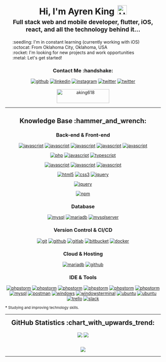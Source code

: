 <h1 style="text-align: center;margin-bottom: 5px;">Hi, I'm Ayren King<img src="https://raw.githubusercontent.com/iampavangandhi/iampavangandhi/master/gifs/Hi.gif" alt="Hi" style="width: 30px;margin-left: 10px;"></h1>
<h3 style="font-size: 1.2rem; text-align: center;margin: 0 0 20px 0;">Full stack web and mobile developer, flutter, iOS, react, and all the technology behind it...</h3>

<ul style="list-style: none;">
<li>:seedling: I'm in constant learning (currently working with iOS)</li>
<li>:octocat: From Oklahoma City, Oklahoma, USA</li>
<li>:rocket: I'm looking for new projects and work opportunities</li>
<li>:metal: Let's get started!</li>
</ul>
<div align="center">
<h3>Contact Me :handshake:</h3>
<a href="https://github.com/aking618" target="_blank"><img src="https://img.shields.io/badge/-Ayren King-black?logo=github&style=flat-square" alt="github"/></a>
<a href="https://www.linkedin.com/in/Ayren-King" target="_blank"><img src="https://img.shields.io/badge/-Ayren King-blue?logo=linkedin&style=flat-square" alt="linkedin"></a>
<a href="https://www.instagram.com/a_king618" target="_blank"><img src="https://img.shields.io/badge/-Ayren King-pink?logo=instagram&textColor=white&style=flat-square" alt="instagram"/></a>
<a href="https://twitter.com/AyrenKing1" target="_blank"><img src="https://img.shields.io/badge/-AyrenKing1-blue?logo=twitter&logoColor=white&style=flat-square" alt="twitter"/></a>
<a href="mailto:ashsquads@gmail.com"><img src="https://img.shields.io/badge/-ashsquads@gmail.com-white?logo=thunderbird&style=flat-square" alt="twitter"/></a>
<br/><br/>
<a href="https://www.buymeacoffee.com/aking618" target="_blank"><img src="https://cdn.buymeacoffee.com/buttons/v2/default-yellow.png" height="45" width="170" alt="aking618" /></a>
</div>


---

<div align="center">
<h2>Knowledge Base :hammer_and_wrench:</h2>

<h3>Back-end & Front-end</h3>

<a href="https://flutter.dev" target="_blank"><img src="https://img.shields.io/badge/Flutter-white.svg?style=for-the-badge&logo=flutter&logoColor=blue" alt="javascript"/></a>
<a href="https://dart.dev" target="_blank"><img src="https://img.shields.io/badge/dart-white.svg?style=for-the-badge&logo=dart&logoColor=blue" alt="javascript"/></a>
<a href="https://dart.dev" target="_blank"><img src="https://img.shields.io/badge/kotlin-white.svg?style=for-the-badge&logo=kotlin&logoColor=green" alt="javascript"/></a>
<a href="https://dart.dev" target="_blank"><img src="https://img.shields.io/badge/java-white.svg?style=for-the-badge&logo=java&logoColor=%23ED8B00" alt="javascript"/></a>
<a href="https://dart.dev" target="_blank"><img src="https://img.shields.io/badge/swift-white?style=for-the-badge&logo=swift&logoColor=F54A2A" alt="javascript"/></a>

<a href="https://php.net" target="_blank"><img src="https://img.shields.io/badge/PHP-white.svg?style=for-the-badge&logo=php&logoColor=777BB4" alt="php"/></a>
<a href="https://developer.mozilla.org/en-US/docs/Web/JavaScript" target="_blank"><img src="https://img.shields.io/badge/JavaScript-white.svg?style=for-the-badge&logo=javascript&logoColor=#F7DF1E" alt="javascript"/></a>
<a href="https://developer.mozilla.org/en-US/docs/Web/JavaScript" target="_blank"><img src="https://img.shields.io/badge/typescript-white.svg?style=for-the-badge&logo=typescript&logoColor=#F7DF1E" alt="typescript"/></a>

<a href="https://reactjs.org" target="_blank"><img src="https://img.shields.io/badge/react-white.svg?style=for-the-badge&logo=react&logoColor=%2361DAFB" alt="javascript"/></a>
<a href="https://reactjs.org" target="_blank"><img src="https://img.shields.io/badge/react_router-white.svg?style=for-the-badge&logo=react-router&logoColor=%2361DAFB" alt="javascript"/></a>
<a href="https://reactjs.org" target="_blank"><img src="https://img.shields.io/badge/MUI-white.svg?style=for-the-badge&logo=material-ui&logoColor=230081CB" alt="javascript"/></a>

<a href="https://html.spec.whatwg.org/multipage/" target="_blank"><img src="https://img.shields.io/badge/-HTML-white?logo=html5&style=for-the-badge" alt="html5"/></a>
<a href="https://www.w3.org/Style/CSS" target="_blank"><img src="https://img.shields.io/badge/-CSS-white?logo=css3&logoColor=1572B6&style=for-the-badge" alt="css3"/></a>
<a href="https://jquery.com/" target="_blank"><img src="https://img.shields.io/badge/-jquery-white?logo=jquery&logoColor=0769AD&style=for-the-badge" alt="jquery"/></a>

<a href="https://jquery.com/" target="_blank"><img src="https://img.shields.io/badge/c%23-white.svg?style=for-the-badge&logo=c-sharp&logoColor=green" alt="jquery"/></a>

<a href="https://www.npmjs.com/" target="_blank"><img src="https://img.shields.io/badge/-npm-white?logo=npm&logoColor=CB3837&style=for-the-badge" alt="npm"/></a>


<h3>Database</h3>

<a href="https://www.mysql.com/" target="_blank"><img src="https://img.shields.io/badge/-mysql-white?logo=mysql&logoColor=4479A1&style=for-the-badge" alt="mysql"/></a>
<a href="https://mariadb.org/" target="_blank"><img src="https://img.shields.io/badge/firebase-white.svg?style=for-the-badge&logo=firebase" alt="mariadb"/></a>
<a href="https://mariadb.org/" target="_blank"><img src="https://img.shields.io/badge/Microsoft%20SQL%20Sever-white?style=for-the-badge&logo=microsoft%20sql%20server&logoColor=red" alt="mysqlserver"/></a>


<h3>Version Control & CI/CD</h3>
<a href="https://git-scm.com/" target="_blank"><img src="https://img.shields.io/badge/-git-white?logo=git&logoColor=F05032&style=for-the-badge" alt="git"/></a>
<a href="https://github.com/" target="_blank"><img src="https://img.shields.io/badge/-github-white?logo=github&logoColor=181717&style=for-the-badge" alt="github"/></a>
<a href="https://gitlab.com/" target="_blank"><img src="https://img.shields.io/badge/-gitlab-white?logo=gitlab&logoColor=FCA121&style=for-the-badge" alt="gitlab"/></a>
<a href="https://bitbucket.org/" target="_blank"><img src="https://img.shields.io/badge/-bitbucket-white?logo=bitbucket&logoColor=0052CC&style=for-the-badge" alt="bitbucket"/></a>
<a href="https://www.docker.com/" target="_blank"><img src="https://img.shields.io/badge/-docker-white?logo=docker&logoColor=2496ED&style=for-the-badge" alt="docker"/></a>

<h3>Cloud & Hosting</h3>

<a href="https://mariadb.org/" target="_blank"><img src="https://img.shields.io/badge/firebase-white.svg?style=for-the-badge&logo=firebase" alt="mariadb"/></a>
<a href="https://github.com/" target="_blank"><img src="https://img.shields.io/badge/-github-white?logo=github&logoColor=181717&style=for-the-badge" alt="github"/></a>

<h3>IDE & Tools</h3>


<a href="https://www.jetbrains.com/phpstorm/" target="_blank"><img src="https://img.shields.io/badge/Android%20Studio-white.svg?style=for-the-badge&logo=android-studio&logoColor=3DDC84" alt="phpstorm"/></a>
<a href="https://www.jetbrains.com/phpstorm/" target="_blank"><img src="https://img.shields.io/badge/IntelliJIDEA-white.svg?style=for-the-badge&logo=intellij-idea&logoColor=black" alt="phpstorm"/></a>
<a href="https://www.jetbrains.com/phpstorm/" target="_blank"><img src="https://img.shields.io/badge/Visual%20Studio%20Code-white.svg?style=for-the-badge&logo=visual-studio-code&logoColor=0078d7" alt="phpstorm"/></a>
<a href="https://www.jetbrains.com/phpstorm/" target="_blank"><img src="https://img.shields.io/badge/-phpstorm-white?logo=phpstorm&logoColor=000000&style=for-the-badge" alt="phpstorm"/></a>
<a href="https://www.jetbrains.com/phpstorm/" target="_blank"><img src="https://img.shields.io/badge/Xcode-white?style=for-the-badge&logo=Xcode&logoColor=007ACC" alt="phpstorm"/></a>
<a href="https://www.jetbrains.com/phpstorm/" target="_blank"><img src="https://img.shields.io/badge/unity-white.svg?style=for-the-badge&logo=unity&logoColor=black" alt="phpstorm"/></a>
<a href="https://www.mysql.com/products/workbench/" target="_blank"><img src="https://img.shields.io/badge/-mysql_workbench-white?logo=mysql&logoColor=4479A1&style=for-the-badge" alt="mysql"/></a>
<a href="https://www.postman.com/" target="_blank"><img src="https://img.shields.io/badge/-postman-white?logo=postman&logoColor=FF6C37&style=for-the-badge" alt="postman"/></a>
<a href="https://www.microsoft.com/en-us/windows" target="_blank"><img src="https://img.shields.io/badge/-windows-white?logo=windows&logoColor=0078D6&style=for-the-badge" alt="windows"/></a>
<a href="https://github.com/microsoft/terminal" target="_blank"><img src="https://img.shields.io/badge/-windows_terminal-white?logo=windowsterminal&logoColor=4D4D4D&style=for-the-badge" alt="windowsterminal"/></a>
<a href="https://ubuntu.com/" target="_blank"><img src="https://img.shields.io/badge/mac%20os-white?style=for-the-badge&logo=macos&logoColor=black" alt="ubuntu"/></a>
<a href="https://ubuntu.com/" target="_blank"><img src="https://img.shields.io/badge/-ubuntu-white?logo=ubuntu&logoColor=E95420&style=for-the-badge" alt="ubuntu"/></a>
<a href="https://trello.com/" target="_blank"><img src="https://img.shields.io/badge/-trello-white?logo=trello&logoColor=0052CC&style=for-the-badge" alt="trello"/></a>
<a href="https://slack.com/" target="_blank"><img src="https://img.shields.io/badge/-slack-white?logo=slack&logoColor=4A154B&style=for-the-badge" alt="slack"/></a>
</div>

<small><strong>*</strong> Studying and improving technology skills.</small>

---

<div align="center">
<h2 style="margin: 5px 10px;">GitHub Statistics :chart_with_upwards_trend:</h2> 
<div style="display: flex; align-items: center; justify-content: center;">

[![](https://github-readme-stats.vercel.app/api?username=aking618&show_icons=true&theme=tokyonight&hide_border=true&locale=en)](https://github.com/aking618)
[![](https://github-readme-streak-stats.herokuapp.com/?user=aking618&theme=tokyonight&hide_border=true)](https://github.com/aking618)

</div>
</div>

<div align="center">

![](https://komarev.com/ghpvc/?username=aking618&style=flat-square)

</div>


------
